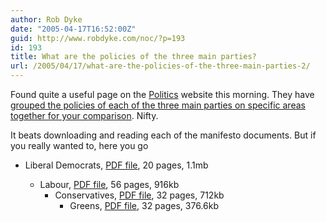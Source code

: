 ```yaml
---
author: Rob Dyke
date: "2005-04-17T16:52:00Z"
guid: http://www.robdyke.com/noc/?p=193
id: 193
title: What are the policies of the three main parties?
url: /2005/04/17/what-are-the-policies-of-the-three-main-parties-2/
---
```

Found quite a useful page on the [Politics](http://www.politics.co.uk/) website this morning. They have [grouped the policies of each of the three main parties on specific areas together for your comparison](http://www.politics.co.uk/codestructurepage.aspx?code=430014488&menuindex=430014385). Nifty.

It beats downloading and reading each of the manifesto documents. But if you really wanted to, here you go

  * Liberal Democrats, [PDF file](http://www.libdems.org.uk/media/documents/policies/manifesto2005.pdf), 20 pages, 1.1mb</p> 
      * Labour, [PDF file](http://a4.g.akamai.net/7/4/15010/1/labourparty1.download.akamai.com/15010/manifesto_13042005_a3/pdf/manifesto.pdf), 56 pages, 916kb 
          * Conservatives, [PDF file](http://www.conservatives.com/pdf/manifesto-uk-2005.pdf), 32 pages, 712kb 
              * Greens, [PDF file](http://manifesto.greenparty.org.uk/site/downloads/file1290GreenPartyManifesto2005.pdf), 32 pages, 376.6kb </ul>